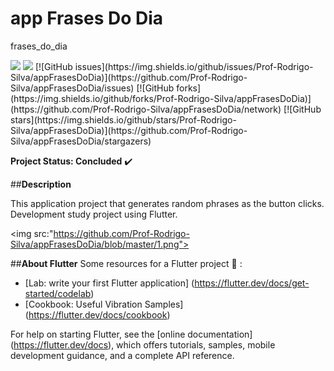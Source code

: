# app Frases Do Dia

frases_do_dia

<img src="https://img.shields.io/static/v1?label=version&message=v1.0&color=success&style=flat"/>
<img src="https://img.shields.io/static/v1?label=build&message=passing&color=success&style=flat"/>
[![GitHub issues](https://img.shields.io/github/issues/Prof-Rodrigo-Silva/appFrasesDoDia)](https://github.com/Prof-Rodrigo-Silva/appFrasesDoDia/issues)
[![GitHub forks](https://img.shields.io/github/forks/Prof-Rodrigo-Silva/appFrasesDoDia)](https://github.com/Prof-Rodrigo-Silva/appFrasesDoDia/network)
[![GitHub stars](https://img.shields.io/github/stars/Prof-Rodrigo-Silva/appFrasesDoDia)](https://github.com/Prof-Rodrigo-Silva/appFrasesDoDia/stargazers)


**Project Status: Concluded** :heavy_check_mark:

##**Description**

This application project that generates random phrases as the button clicks. Development study project using Flutter.

<img src:"https://github.com/Prof-Rodrigo-Silva/appFrasesDoDia/blob/master/1.png">

##**About Flutter**
Some resources for a Flutter project :hammer: :

- [Lab: write your first Flutter application] (https://flutter.dev/docs/get-started/codelab)
- [Cookbook: Useful Vibration Samples] (https://flutter.dev/docs/cookbook)

For help on starting Flutter, see the
[online documentation] (https://flutter.dev/docs), which offers tutorials,
samples, mobile development guidance, and a complete API reference.
